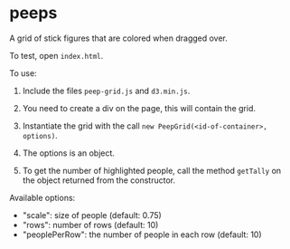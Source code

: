 # peeps
A grid of stick figures that are colored when dragged over.

To test, open `index.html`.

To use:

1) Include the files `peep-grid.js` and `d3.min.js`.

2) You need to create a div on the page, this will contain the grid.

3) Instantiate the grid with the call `new PeepGrid(<id-of-container>, options)`.

4) The options is an object.  

5) To get the number of highlighted people, call the method `getTally` on the object returned from the constructor.

Available options:

- "scale": size of people (default: 0.75)
- "rows": number of rows (default: 10)
- "peoplePerRow": the number of people in each row (default: 10)
